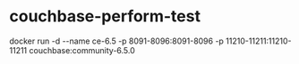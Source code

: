 # couchbase-perform-test
docker run -d --name ce-6.5 -p 8091-8096:8091-8096 -p 11210-11211:11210-11211 couchbase:community-6.5.0
